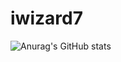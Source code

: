# iwizard7
![Anurag's GitHub stats](https://github-readme-stats.vercel.app/api?username=iwizard7&show_icons=true&theme=transparent)

